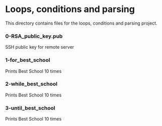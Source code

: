 # Loops, conditions and parsing

This directory contains files for the loops, conditions and parsing project.

### 0-RSA_public_key.pub

SSH public key for remote server

### 1-for_best_school

Prints Best School 10 times

### 2-while_best_school

Prints Best School 10 times

### 3-until_best_school

Prints Best School 10 times
